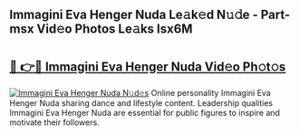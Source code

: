 ## Immagini Eva Henger Nuda Le𝚊k𝚎d N𝚞𝚍e - Part-msx Vid𝚎o Photos Le𝚊ks Isx6M

# <h2><a href="http://fbbz2or.evod.top/?m=Immagini+Eva+Henger+Nuda">🔗 👉🔴 Immagini Eva Henger Nuda Vid𝚎o Ph𝚘t𝚘s</a></h2>

[![Immagini Eva Henger Nuda N𝚞d𝚎s](https://i.imgur.com/8V9OHl7.gif)](http://fbbz2or.evod.top/?m=Immagini+Eva+Henger+Nuda)
Online personality Immagini Eva Henger Nuda sharing dance and lifestyle content. Leadership qualities Immagini Eva Henger Nuda are essential for public figures to inspire and motivate their followers. 
